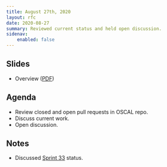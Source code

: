 ```yaml
---
title: August 27th, 2020
layout: rfc
date: 2020-08-27
summary: Reviewed current status and held open discussion.
sidenav:
    enabled: false
---
```


## Slides

- Overview ([PDF](../slides-2020-08-27.pdf))

## Agenda

- Review closed and open pull requests in OSCAL repo.
- Discuss current work.
- Open discussion.

## Notes

- Discussed [Sprint 33](https://github.com/usnistgov/OSCAL/projects/32) status.
